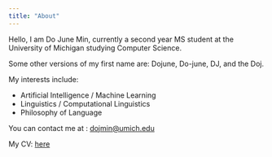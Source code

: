 ```yaml
---
title: "About"
---
```


Hello, I am Do June Min, currently a second year MS student at the University of Michigan studying Computer Science. 

Some other versions of my first name are: Dojune, Do-june, DJ, and the Doj. 

My interests include:
- Artificial Intelligence / Machine Learning
- Linguistics / Computational Linguistics
- Philosophy of Language

You can contact me at : <a href="dojmin@umich.edu">dojmin@umich.edu</a>

My CV: <a href="https://mindojune.github.io/cv.pdf">here</a>

